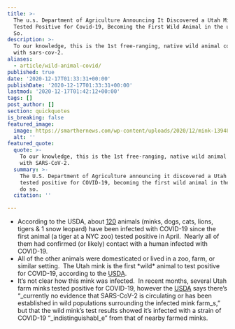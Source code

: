 ```yaml
---
title: >-
  The u.s. Department of Agriculture Announcing It Discovered a Utah Mink that
  Tested Positive for Covid-19, Becoming the First Wild Animal in the u.s. to Do
  So.
description: >-
  To our knowledge, this is the 1st free-ranging, native wild animal confirmed
  with sars-cov-2.
aliases:
  - article/wild-animal-covid/
published: true
date: '2020-12-17T01:33:31+00:00'
publishDate: '2020-12-17T01:33:31+00:00'
lastmod: '2020-12-17T01:42:12+00:00'
tags: []
post_author: []
section: quickquotes
is_breaking: false
featured_image:
  image: https://smarthernews.com/wp-content/uploads/2020/12/mink-1394881_640.jpg
  alt: ''
featured_quote:
  quote: >-
    To our knowledge, this is the 1st free-ranging, native wild animal confirmed
    with SARS-CoV-2.
  summary: >-
    The U.S. Department of Agriculture announcing it discovered a Utah mink that
    tested positive for COVID-19, becoming the first wild animal in the U.S. to
    do so.
  citation: ''

---
```

*   According to the USDA, about [120](https://www.aphis.usda.gov/animal_health/one_health/downloads/sars-cov2-in-animals.pdf) animals (minks, dogs, cats, lions, tigers & 1 snow leopard) have been infected with COVID-19 since the first animal (a tiger at a NYC zoo) tested positive in April.  Nearly all of them had confirmed (or likely) contact with a human infected with COVID-19.
*   All of the other animals were domesticated or lived in a zoo, farm, or similar setting.  The Utah mink is the first \*wild\* animal to test positive for COVID-19, according to the [USDA](https://promedmail.org/promed-post/?id=8015608).
*   It’s not clear how this mink was infected.  In recent months, several Utah farm minks tested positive for COVID-19, however the [USDA](https://promedmail.org/promed-post/?id=8015608) says there’s “_currently no evidence that SARS-CoV-2 is circulating or has been established in wild populations surrounding the infected mink farm_s,” but that the wild mink’s test results showed it’s infected with a strain of COVID-19 “_indistinguishabl_e” from that of nearby farmed minks.